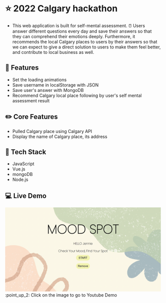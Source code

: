 # ⭐ 2022 Calgary hackathon 
- This web application is built for self-mental assessment. ⏰ Users answer different questions every day and save their answers so that they can comprehend their emotions deeply. Furthermore, it recommends the local Calgary places to users by their answers so that we can expect to give a direct solution to users to make them feel better, and contribute to local business as well. 

## 🌱 Features 
- Set the loading animations
- Save username in localStorage with JSON
- Save user's answer with MongoDB
- Recommend Calgary local place following by user's self mental assessment result

## ✏️ Core Features
- Pulled Calgary place using Calgary API
- Display the name of Calgary place, its address

## 📌 Tech Stack
- JavaScript
- Vue.js
- mongoDB
- Node.js

## :computer: Live Demo
<div align="center">
  <a href="https://www.youtube.com/watch?v=Brd2TKKk9GM"><img src="hackathon2022/src/img/mainphoto.png" alt="IMAGE ALT TEXT"></a>
</div>
:point_up_2: Click on the image to go to Youtube Demo
